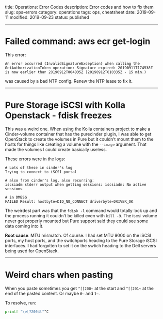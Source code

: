 title: Operations: Error Codes
description: Error codes and how to fix them
slug: ops-errors
category: operations
tags: ops, cheatsheet
date: 2019-09-11
modified: 2019-09-23
status: published


---

# Failed command: aws ecr get-login

This error:
```
An error occurred (InvalidSignatureException) when calling the GetAuthorizationToken operation: Signature expired: 20190911T174538Z is now earlier than 20190912T004835Z (20190912T010335Z - 15 min.)
```

was caused by a bad NTP config. Renew the NTP lease to fix it.


---


# Pure Storage iSCSI with Kolla Openstack - fdisk freezes
This was a weird one. When using the Kolla containers project to make a
Cinder-volume container that has the purecinder plugin, I was able to get
OpenStack to create the volumes in Pure but it couldn't mount them to the hosts
for things like creating a volume with the `--image` argument. That made the
volumes I could create basically useless.

These errors were in the logs:
```text
# Lots of these in cinder's log
Trying to connect to iSCSI portal

# also from cinder's log, also recurring:
iscsiadm stderr output when getting sessions: iscsiadm: No active sessions

# in DMESG
FAILED Result: hostbyte=DID_NO_CONNECT driverbyte=DRIVER_OK
```

The weirdest part was that the `fdisk -l` command would totally lock up and
the process running it couldn't be killed even with `kill -9`. The iscsi volume
never got properly mounted but Pure support said they could see some data
coming into it.

**Root cause**: MTU mismatch. Of course. I had set MTU 9000 on the iSCSI ports,
my host ports, and the switchports heading to the Pure Storage iSCSI
interfaces. I had forgotten to set it on the swtich heading to the Dell servers
being used for OpenStack.


---


# Weird chars when pasting

When you paste sometimes you get `^[[200~` at the start and `^[[201~` at the
end of the pasted content. Or maybe `0~` and `1~`.

To resolve, run:
```bash
printf "\e[?2004l"^C
```


